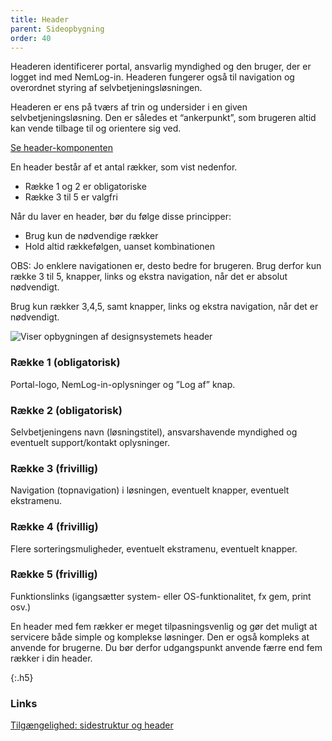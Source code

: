 ```yaml
---
title: Header
parent: Sideopbygning
order: 40
---
```


Headeren identificerer portal, ansvarlig myndighed og den bruger, der er logget ind med NemLog-in. Headeren fungerer også til navigation og overordnet styring af selvbetjeningsløsningen.

Headeren er ens på tværs af trin og undersider i en given selvbetjeningsløsning. Den er således et “ankerpunkt”, som brugeren altid kan vende tilbage til og orientere sig ved.

<a href="/komponenter/header/">Se header-komponenten</a>

En header består af et antal rækker, som vist nedenfor.

- Række 1 og 2 er obligatoriske
- Række 3 til 5 er valgfri

Når du laver en header, bør du følge disse principper:

- Brug kun de nødvendige rækker
- Hold altid rækkefølgen, uanset kombinationen

OBS: Jo enklere navigationen er, desto bedre for brugeren.
Brug derfor kun række 3 til 5, knapper, links og ekstra navigation, når det er absolut nødvendigt.

Brug kun rækker 3,4,5, samt knapper, links og ekstra navigation, når det er nødvendigt.

<div><img src="{{ site.baseurl }}/assets/img/descriptionimages/header-opbygning.png" alt="Viser opbygningen af designsystemets header" /></div>

<h3 class="h5">Række 1 (obligatorisk)</h3>

Portal-logo, NemLog-in-oplysninger og ”Log af” knap.

<h3 class="h5">Række 2 (obligatorisk)</h3>

Selvbetjeningens navn (løsningstitel), ansvarshavende myndighed og eventuelt support/kontakt oplysninger.

<h3 class="h5">Række 3 (frivillig)</h3>

Navigation (topnavigation) i løsningen, eventuelt knapper, eventuelt ekstramenu.

<h3 class="h5">Række 4 (frivillig)</h3>

Flere sorteringsmuligheder, eventuelt ekstramenu, eventuelt knapper.

<h3 class="h5">Række 5 (frivillig)</h3>

Funktionslinks (igangsætter system- eller OS-funktionalitet, fx gem, print osv.)

En header med fem rækker er meget tilpasningsvenlig og gør det muligt at servicere både simple og komplekse løsninger. Den er også kompleks at anvende for brugerne. Du bør derfor udgangspunkt anvende færre end fem rækker i din header.

{:.h5}
### Links
<a href="https://www.w3.org/WAI/tutorials/page-structure/headings/#main-heading-after-navigation" class="icon-link">Tilgængelighed: sidestruktur og header<svg class="icon-svg" focusable="false" aria-hidden="true"><use xlink:href="#open-in-new"></use></svg></a>


